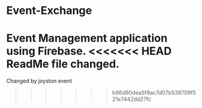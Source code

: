 # Event-Exchange
Event Management application using Firebase.
<<<<<<< HEAD
ReadMe file changed.
=======
Changed by joyston
event
>>>>>>> b86d90dea5f9ac7d07b538709f521e7442dd27fc
